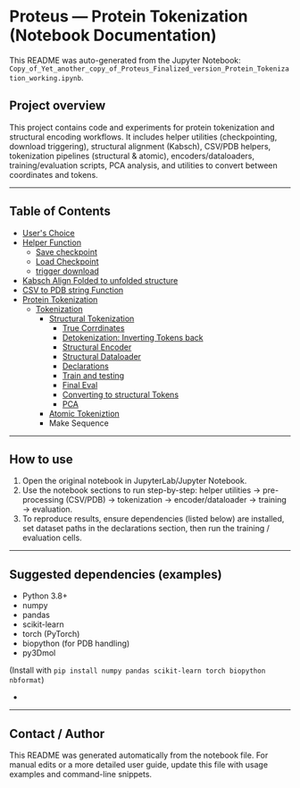# Proteus — Protein Tokenization (Notebook Documentation)

This README was auto-generated from the Jupyter Notebook:
`Copy_of_Yet_another_copy_of_Proteus_Finalized_version_Protein_Tokenization_working.ipynb`.

## Project overview
This project contains code and experiments for protein tokenization and structural encoding workflows. It includes helper utilities (checkpointing, download triggering), structural alignment (Kabsch), CSV/PDB helpers, tokenization pipelines (structural & atomic), encoders/dataloaders, training/evaluation scripts, PCA analysis, and utilities to convert between coordinates and tokens.

---

## Table of Contents

- [User's Choice](#users-choice)
- [Helper Function](#helper-function)
  - [Save checkpoint](#save-checkpoint)
  - [Load Checkpoint](#load-checkpoint)
  - [trigger download](#trigger-download)
- [Kabsch Align Folded to unfolded structure](#kabsch-align-folded-to-unfolded-structure)
- [CSV to PDB string Function](#csv-to-pdb-string-function)
- [Protein Tokenization](#protein-tokenization)
  - [Tokenization](#tokenization)
    - [Structural Tokenization](#structural-tokenization)
      - [True Corrdinates](#true-corrdinates)
      - [Detokenization: Inverting Tokens back](#detokenization-inverting-tokens-back)
      - [Structural Encoder](#structural-encoder)
      - [Structural Dataloader](#structural-dataloader)
      - [Declarations](#declarations)
      - [Train and testing](#train-and-testing)
      - [Final Eval](#final-eval)
      - [Converting to structural Tokens](#converting-to-structural-tokens)
      - [PCA](#pca)
    - [Atomic Tokeniztion](#atomic-tokeniztion)
    - Make Sequence

---

## How to use
1. Open the original notebook in JupyterLab/Jupyter Notebook.
2. Use the notebook sections to run step-by-step: helper utilities → pre-processing (CSV/PDB) → tokenization → encoder/dataloader → training → evaluation.
3. To reproduce results, ensure dependencies (listed below) are installed, set dataset paths in the declarations section, then run the training / evaluation cells.

---

## Suggested dependencies (examples)
- Python 3.8+
- numpy
- pandas
- scikit-learn
- torch (PyTorch)
- biopython (for PDB handling)
- py3Dmol

(Install with `pip install numpy pandas scikit-learn torch biopython nbformat`)

-
---

## Contact / Author
This README was generated automatically from the notebook file. For manual edits or a more detailed user guide, update this file with usage examples and command-line snippets.

